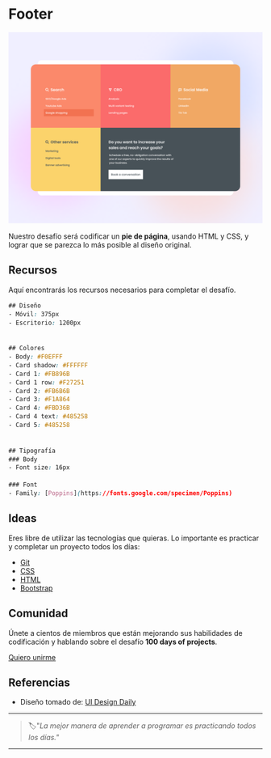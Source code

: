 # Footer

![footer](./img/62-day.png)

Nuestro desafío será codificar un **pie de página**, usando HTML y CSS, y lograr que se parezca lo más posible al diseño original.

## Recursos

Aquí encontrarás los recursos necesarios para completar el desafío.

```css
## Diseño
- Móvil: 375px
- Escritorio: 1200px


## Colores
- Body: #F0EFFF
- Card shadow: #FFFFFF
- Card 1: #FB896B
- Card 1 row: #F27251
- Card 2: #FB6B6B
- Card 3: #F1A864
- Card 4: #FBD36B
- Card 4 text: #485258
- Card 5: #485258


## Tipografía
### Body
- Font size: 16px

### Font
- Family: [Poppins](https://fonts.google.com/specimen/Poppins)
```

## Ideas

Eres libre de utilizar las tecnologías que quieras. Lo importante es practicar y completar un proyecto todos los días:

- [Git](https://git-scm.com/)
- [CSS](https://www.w3schools.com/css/default.asp)
- [HTML](https://www.w3schools.com/html/default.asp)
- [Bootstrap](https://getbootstrap.com/)

## Comunidad

Únete a cientos de miembros que están mejorando sus habilidades de codificación y hablando sobre el desafío **100 days of projects**.

<a href="https://chat.whatsapp.com/LDaK0dksr8f7FbsTWSf0ww" class="btn">
  Quiero unirme
</a>


## Referencias

- Diseño tomado de: [UI Design Daily](https://www.uidesigndaily.com/posts/figma-footer-day-1530)

---

> 🏷️"_La mejor manera de aprender a programar es practicando todos los días."_  

---